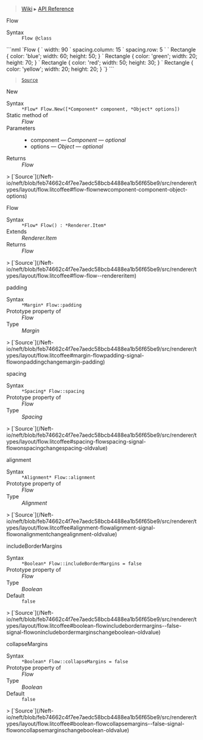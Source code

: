 > [Wiki](Home) ▸ [API Reference](API-Reference)

Flow
<dl><dt>Syntax</dt><dd><code>Flow @class</code></dd></dl>
```nml
`Flow {
`   width: 90
`   spacing.column: 15
`   spacing.row: 5
`
`   Rectangle { color: 'blue'; width: 60; height: 50; }
`   Rectangle { color: 'green'; width: 20; height: 70; }
`   Rectangle { color: 'red'; width: 50; height: 30; }
`   Rectangle { color: 'yellow'; width: 20; height: 20; }
`}
```

> [`Source`](/Neft-io/neft/blob/feb74662c4f7ee7aedc58bcb4488ea1b56f65be9/src/renderer/types/layout/flow.litcoffee#flow-class)

New
<dl><dt>Syntax</dt><dd><code>&#x2A;Flow&#x2A; Flow.New([&#x2A;Component&#x2A; component, &#x2A;Object&#x2A; options])</code></dd><dt>Static method of</dt><dd><i>Flow</i></dd><dt>Parameters</dt><dd><ul><li>component — <i>Component</i> — <i>optional</i></li><li>options — <i>Object</i> — <i>optional</i></li></ul></dd><dt>Returns</dt><dd><i>Flow</i></dd></dl>
> [`Source`](/Neft-io/neft/blob/feb74662c4f7ee7aedc58bcb4488ea1b56f65be9/src/renderer/types/layout/flow.litcoffee#flow-flownewcomponent-component-object-options)

Flow
<dl><dt>Syntax</dt><dd><code>&#x2A;Flow&#x2A; Flow() : &#x2A;Renderer.Item&#x2A;</code></dd><dt>Extends</dt><dd><i>Renderer.Item</i></dd><dt>Returns</dt><dd><i>Flow</i></dd></dl>
> [`Source`](/Neft-io/neft/blob/feb74662c4f7ee7aedc58bcb4488ea1b56f65be9/src/renderer/types/layout/flow.litcoffee#flow-flow--rendereritem)

padding
<dl><dt>Syntax</dt><dd><code>&#x2A;Margin&#x2A; Flow::padding</code></dd><dt>Prototype property of</dt><dd><i>Flow</i></dd><dt>Type</dt><dd><i>Margin</i></dd></dl>
> [`Source`](/Neft-io/neft/blob/feb74662c4f7ee7aedc58bcb4488ea1b56f65be9/src/renderer/types/layout/flow.litcoffee#margin-flowpadding-signal-flowonpaddingchangemargin-padding)

spacing
<dl><dt>Syntax</dt><dd><code>&#x2A;Spacing&#x2A; Flow::spacing</code></dd><dt>Prototype property of</dt><dd><i>Flow</i></dd><dt>Type</dt><dd><i>Spacing</i></dd></dl>
> [`Source`](/Neft-io/neft/blob/feb74662c4f7ee7aedc58bcb4488ea1b56f65be9/src/renderer/types/layout/flow.litcoffee#spacing-flowspacing-signal-flowonspacingchangespacing-oldvalue)

alignment
<dl><dt>Syntax</dt><dd><code>&#x2A;Alignment&#x2A; Flow::alignment</code></dd><dt>Prototype property of</dt><dd><i>Flow</i></dd><dt>Type</dt><dd><i>Alignment</i></dd></dl>
> [`Source`](/Neft-io/neft/blob/feb74662c4f7ee7aedc58bcb4488ea1b56f65be9/src/renderer/types/layout/flow.litcoffee#alignment-flowalignment-signal-flowonalignmentchangealignment-oldvalue)

includeBorderMargins
<dl><dt>Syntax</dt><dd><code>&#x2A;Boolean&#x2A; Flow::includeBorderMargins = false</code></dd><dt>Prototype property of</dt><dd><i>Flow</i></dd><dt>Type</dt><dd><i>Boolean</i></dd><dt>Default</dt><dd><code>false</code></dd></dl>
> [`Source`](/Neft-io/neft/blob/feb74662c4f7ee7aedc58bcb4488ea1b56f65be9/src/renderer/types/layout/flow.litcoffee#boolean-flowincludebordermargins--false-signal-flowonincludebordermarginschangeboolean-oldvalue)

collapseMargins
<dl><dt>Syntax</dt><dd><code>&#x2A;Boolean&#x2A; Flow::collapseMargins = false</code></dd><dt>Prototype property of</dt><dd><i>Flow</i></dd><dt>Type</dt><dd><i>Boolean</i></dd><dt>Default</dt><dd><code>false</code></dd></dl>
> [`Source`](/Neft-io/neft/blob/feb74662c4f7ee7aedc58bcb4488ea1b56f65be9/src/renderer/types/layout/flow.litcoffee#boolean-flowcollapsemargins--false-signal-flowoncollapsemarginschangeboolean-oldvalue)

